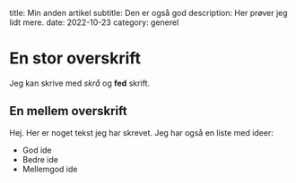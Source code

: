 title: Min anden artikel
subtitle: Den er også god 
description: Her prøver jeg lidt mere.
date: 2022-10-23
category: generel

# En stor overskrift

Jeg kan skrive med *skrå* og **fed** skrift.

## En mellem overskrift

Hej. Her er noget tekst jeg har skrevet. Jeg har også en liste med ideer:

- God ide
- Bedre ide
- Mellemgod ide
